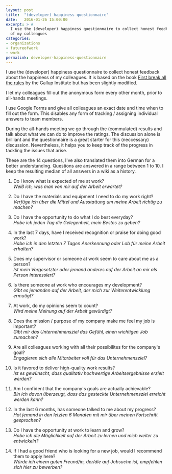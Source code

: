 ```yaml
---
layout: post
title:  "(developer) happiness questionnaire"
date:   2016-01-26 15:00:00
excerpt: > #
  I use the (developer) happiness questionnaire to collect honest feedback about the happiness
  of my colleagues
categories:
- organizations
- futureofwork
- work
permalink: developer-happiness-questionnaire
---
```


I use the (developer) happiness questionnaire to collect honest feedback about the happiness
of my colleagues. It is based on the book [First break all the rules](http://amzn.to/1JYiGoB) by the
Gallup Institute but has been slightly modified.

I let my colleagues fill out the anonymous form every other month, prior to all-hands meetings.

I use Google Forms and give all colleagues an exact date and time when to fill out the form. This
disables any form of tracking / assigning individual answers to team members.

During the all-hands meeting we go through the (commulated) results and talk about what we can do to 
improve the ratings. The discussion alone is brilliant and the questionnaire is a great starter for this
(neccessary) discussion. Nevertheless, it helps you to keep track of the progress in tackling the issues
that arise.

These are the 14 questions, I've also translated them into German for a better understanding.
Questions are answered in a range between 1 to 10. I keep the resulting median of all answers in a wiki as
a history.

1.  Do I know what is expected of me at work?  
    *Weiß ich, was man von mir auf der Arbeit erwartet?*
   
2.  Do I have the materials and equipment I need to do my work right?  
    *Verfüge ich über die Mittel und Ausstattung um meine Arbeit richtig zu machen?*
   
3.  Do I have the opportunity to do what I do best everyday?  
    *Habe ich jeden Tag die Gelegenheit, mein Bestes zu geben?*
   
4.  In the last 7 days, have I received recognition or praise for doing good work?  
    *Habe ich in den letzten 7 Tagen Anerkennung oder Lob für meine Arbeit erhalten?*
   
5.  Does my supervisor or someone at work seem to care about me as a person?  
    *Ist mein Vorgesetzter oder jemand anderes auf der Arbeit an mir als Person interessiert?*
   
6.  Is there someone at work who encourages my development?  
    *Gibt es jemanden auf der Arbeit, der mich zur Weiterentwicklung ermutigt?*
   
7.  At work, do my opinions seem to count?  
    *Wird meine Meinung auf der Arbeit gewürdigt?*
   
8.  Does the mission / purpose of my company make me feel my job is important?  
    *Gibt mir das Unternehmensziel das Gefühl, einen wichtigen Job zumachen?*
   
9.  Are all colleagues working with all their possibilites for the company's goal?  
    *Engagieren sich alle Mitarbeiter voll für das Unternehmensziel?*
   
10. Is it favored to deliver high-quality work results?  
    *Ist es gewünscht, dass qualitativ hochwertige Arbeitsergebnisse erzielt werden?*
   
11. Am I confident that the company's goals are actually achievable?  
    *Bin ich davon überzeugt, dass das gesteckte Unternehmensziel erreicht werden kann?*
   
12. In the last 6 months, has someone talked to me about my progress?  
    *Hat jemand in den letzten 6 Monaten mit mir über meinen Fortschritt gesprochen?*
   
13. Do I have the opportunity at work to learn and grow?  
    *Habe ich die Möglichkeit auf der Arbeit zu lernen und mich weiter zu entwickeln?*
   
14. If I had a good friend who is looking for a new job, would I recommend them to apply here?  
    *Würde ich einem guten Freund/in, der/die auf Jobsuche ist, empfehlen sich hier zu bewerben?*
   


